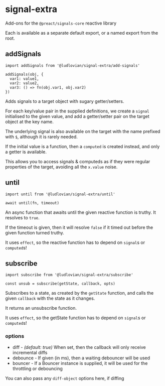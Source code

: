 # signal-extra

Add-ons for the `@preact/signals-core` reactive library

Each is available as a separate default export, or a named export from the root.

## addSignals
```
import addSignals from '@ludlovian/signal-extra/add-signals'

addSignals(obj, {
  var1: value1,
  var2: value2,
  var3: () => fn(obj.var1, obj.var2)
})
```

Adds signals to a target object with sugary getter/setters.

For each key/value pair in the supplied definitions, we create a `signal`
initialised to the given value, and add a getter/setter pair on the target
object at the key name.

The underlying signal is also available on the target with the name prefixed
with `$`, although it is rarely needed.

If the initial value is a function, then a `computed` is created instead, and
only a getter is available.

This allows you to access signals & computeds as if they were regular properties
of the target, avoiding all the `x.value` noise.

## until
```
import until from '@ludlovian/signal-extra/until'

await until(fn, timeout)
```

An async function that awaits until the given reactive function is truthy.
It resolves to `true`.

If the timeout is given, then it will resolve `false` if it timed out before
the given function turned truthy.

It uses `effect`, so the reactive function has to depend on `signal`s or `computed`s!

## subscribe
```
import subscribe from '@ludlovian/signal-extra/subscribe'

const unsub = subscribe(getState, callback, opts)
```

Subscribes to a state, as created by the `getState` function, and calls the
given `callback` with the state as it changes.

It returns an unsubscribe function.

It uses `effect`, so the getState function has to depend on `signal`s or `computed`s!

### options

- diff - _(default: true)_ When set, then the callback will only receive incremental diffs
- debounce - If given (in ms), then a waiting debouncer will be used
- bouncer - If a Bouncer instance is supplied, it will be used for the throttling or debouncing

You can also pass any `diff-object` options here, if diffing
